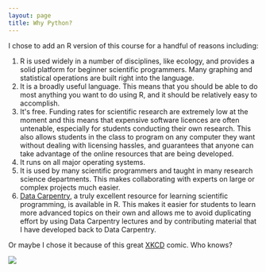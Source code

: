 ```yaml
---
layout: page
title: Why Python?
---
```


I chose to add an R version of this course for a handful of reasons
including:

1.  R is used widely in a number of disciplines, like ecology, and provides a  
    solid platform for beginner scientific programmers. Many graphing and 
    statistical operations are built right into the language.
2.  It is a broadly useful language. This means that you should be able to do 
    most anything you want to do using R, and it should be relatively easy to 
    accomplish.
3.  It's free. Funding rates for scientific research are extremely low
    at the moment and this means that expensive software licences are
    often untenable, especially for students conducting their own
    research. This also allows students in the class to program on any
    computer they want without dealing with licensing hassles, and
    guarantees that anyone can take advantage of the online resources
    that are being developed.
4.  It runs on all major operating systems.
5.  It is used by many scientific programmers and taught in many research
    science departments. This makes collaborating with experts
    on large or complex projects much easier.
6.  [Data Carpentry](http://datacarpentry.org), a truly
    excellent resource for learning scientific programming, is available
    in R. This makes it easier for students to learn more
    advanced topics on their own and allows me to avoid duplicating
    effort by using Data Carpentry lectures and by contributing
    material that I have developed back to Data Carpentry.

Or maybe I chose it because of this great [XKCD](http://xkcd.com/)
comic. Who knows?

![](http://imgs.xkcd.com/comics/python.png)
